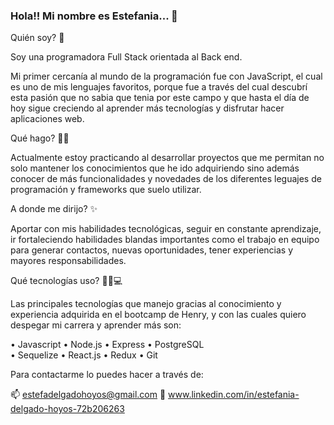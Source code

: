### Hola!! Mi nombre es Estefania... 👋


Quién soy? 👩

Soy una programadora Full Stack orientada al Back end.

Mi primer cercanía al mundo de la programación fue con JavaScript, el cual es uno de mis lenguajes favoritos, porque fue a través del cual descubrí esta pasión que no sabia que tenia por este campo y que hasta el día de hoy sigue creciendo al aprender más tecnologías y  disfrutar hacer aplicaciones web.

Qué hago? 👩‍💻

Actualmente estoy practicando al desarrollar proyectos que me permitan no solo mantener los conocimientos que he ido adquiriendo sino además conocer de más funcionalidades y novedades de los diferentes leguajes de programación y frameworks que suelo utilizar.

A donde me dirijo?  ✨

Aportar con mis habilidades tecnológicas, seguir en constante aprendizaje, ir fortaleciendo habilidades blandas importantes como el trabajo en equipo para generar contactos, nuevas oportunidades,  tener experiencias y  mayores responsabilidades.


Qué tecnologías uso? 🐱‍💻💻


Las principales tecnologías que manejo gracias al conocimiento y experiencia adquirida en el bootcamp de Henry, y con las cuales quiero despegar mi carrera y aprender más son:

•	Javascript
•	Node.js
•	Express
•	PostgreSQL                                       
•	Sequelize
•	React.js
•	Redux
•	Git

Para contactarme lo puedes hacer a través de:

📫 estefadelgadohoyos@gmail.com
📩 www.linkedin.com/in/estefania-delgado-hoyos-72b206263




<!--
**EstefaniaDelgado/EstefaniaDelgado** is a ✨ _special_ ✨ repository because its `README.md` (this file) appears on your GitHub profile.

Here are some ideas to get you started:

- 🔭 I’m currently working on ...
- 🌱 I’m currently learning ...
- 👯 I’m looking to collaborate on ...
- 🤔 I’m looking for help with ...
- 💬 Ask me about ...
- 📫 How to reach me: ...
- 😄 Pronouns: ...
- ⚡ Fun fact: ...
-->


